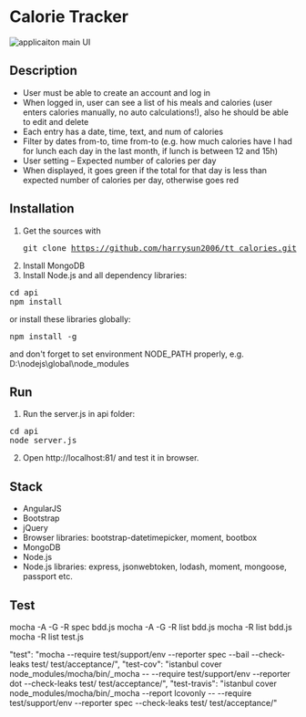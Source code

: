 # Calorie Tracker
![applicaiton main UI](https://github.com/harrysun2006/tt_calories/blob/master/main.png)

## Description
- User must be able to create an account and log in
- When logged in, user can see a list of his meals and calories (user enters calories manually, no auto calculations!), also he should be able to edit and delete
- Each entry has a date, time, text, and num of calories
- Filter by dates from-to, time from-to (e.g. how much calories have I had for lunch each day in the last month, if lunch is between 12 and 15h)
- User setting – Expected number of calories per day
- When displayed, it goes green if the total for that day is less than expected number of calories per day, otherwise goes red

## Installation
1. Get the sources with <pre>git clone https://github.com/harrysun2006/tt_calories.git</pre>
2. Install MongoDB
3. Install Node.js and all dependency libraries:
<pre>
cd api
npm install
</pre>
or install these libraries globally:
<pre>
npm install -g
</pre>
and don't forget to set environment NODE_PATH properly, e.g. D:\nodejs\global\node_modules

## Run
1. Run the server.js in api folder:
<pre>
cd api
node server.js
</pre>
2. Open http://localhost:81/ and test it in browser.

## Stack
* AngularJS
* Bootstrap
* jQuery
* Browser libraries: bootstrap-datetimepicker, moment, bootbox
* MongoDB
* Node.js
* Node.js libraries: express, jsonwebtoken, lodash, moment, mongoose, passport etc.

## Test 
mocha -A -G -R spec bdd.js
mocha -A -G -R list bdd.js
mocha -R list bdd.js
mocha -R list test.js

"test": "mocha --require test/support/env --reporter spec --bail --check-leaks test/ test/acceptance/",
"test-cov": "istanbul cover node_modules/mocha/bin/_mocha -- --require test/support/env --reporter dot --check-leaks test/ test/acceptance/",
"test-travis": "istanbul cover node_modules/mocha/bin/_mocha --report lcovonly -- --require test/support/env --reporter spec --check-leaks test/ test/acceptance/"